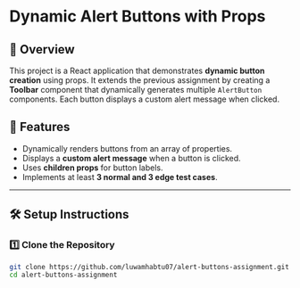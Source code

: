 # Dynamic Alert Buttons with Props

## 📌 Overview
This project is a React application that demonstrates **dynamic button creation** using props. It extends the previous assignment by creating a **Toolbar** component that dynamically generates multiple `AlertButton` components. Each button displays a custom alert message when clicked.

## 🚀 Features
- Dynamically renders buttons from an array of properties.
- Displays a **custom alert message** when a button is clicked.
- Uses **children props** for button labels.
- Implements at least **3 normal and 3 edge test cases**.

---

## 🛠️ Setup Instructions

### 1️⃣ Clone the Repository
```sh
git clone https://github.com/luwamhabtu07/alert-buttons-assignment.git
cd alert-buttons-assignment